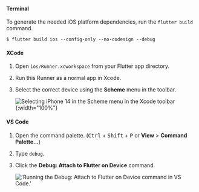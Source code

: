 #### Terminal

To generate the needed iOS platform dependencies,
run the `flutter build` command.

```terminal
$ flutter build ios --config-only --no-codesign --debug
```

#### XCode

1. Open `ios/Runner.xcworkspace` from your Flutter app directory.
1. Run this Runner as a normal app in Xcode.
1. Select the correct device using the **Scheme** menu in the toolbar.

    ![Selecting iPhone 14 in the Scheme menu in the Xcode toolbar](/assets/images/docs/testing/debugging/native/xcode/select-device.png){:width="100%"}

#### VS Code

1. Open the command palette.
   (<kbd>Ctrl</kbd> + <kbd>Shift</kbd> + <kbd>P</kbd>
   or **View** > **Command Palette...**)
1. Type `debug`.
1. Click the **Debug: Attach to Flutter on Device** command.

   !['Running the Debug: Attach to Flutter on Device command in VS Code.'](/assets/images/docs/development/add-to-app/debugging/vscode-attach.png)